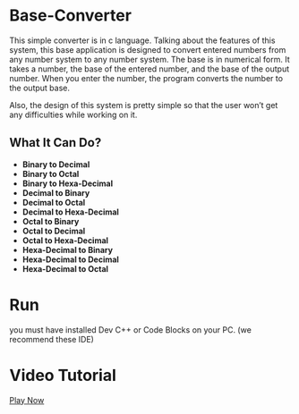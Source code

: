 # Base-Converter

This simple converter is in c language. Talking about the features of this system, this base application is designed to convert entered numbers from any number system to any number system. The base is in numerical form. It takes a number, the base of the entered number, and the base of the output number. When you enter the number, the program converts the number to the output base.

Also, the design of this system is pretty simple so that the user won’t get any difficulties while working on it.


## What It Can Do? 

-   **Binary to Decimal**
-   **Binary to Octal**
-   **Binary to Hexa-Decimal**
-   **Decimal to Binary**
-   **Decimal to Octal**
-   **Decimal to Hexa-Decimal**
-   **Octal to Binary**
-   **Octal to Decimal**
-   **Octal to Hexa-Decimal**
-   **Hexa-Decimal to Binary**
-   **Hexa-Decimal to Decimal**
-   **Hexa-Decimal to Octal**


# Run
you must have installed Dev C++ or Code Blocks on your PC. (we recommend these IDE)

# Video Tutorial 

[Play Now](https://youtu.be/wZoiDUmVkLA)
